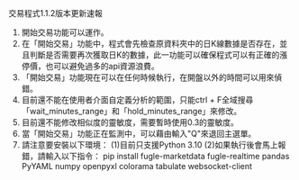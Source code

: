 交易程式1.1.2版本更新速報
1. 開始交易功能可以運作。
2. 在「開始交易」功能中，程式會先檢查原資料夾中的日K線數據是否存在，並且判斷是否需要再次獲取日K的數據，此一功能可以確保程式可以有正確的漲停價，也可以避免過多的api資源浪費。
3. 「開始交易」功能現在可以在任何時候執行，在開盤以外的時間可以用來偵錯。
4. 目前還不能在使用者介面自定義分析的範圍，只能ctrl + F全域搜尋「wait_minutes_range」和「hold_minutes_range」來修改。
5. 目前還不能修改相似度的靈敏度，需要暫時使用0.3的靈敏度。
6. 當「開始交易」功能正在監測中，可以藉由輸入"Q"來退回主選單。
7. 請注意要安裝以下環境： (1)目前只支援Python 3.10 (2)如果執行後會馬上報錯，請輸入以下指令： pip install fugle-marketdata fugle-realtime pandas PyYAML numpy openpyxl colorama tabulate websocket-client
